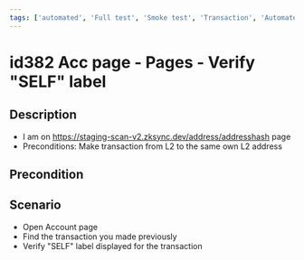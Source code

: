 ```yaml
---
tags: ['automated', 'Full test', 'Smoke test', 'Transaction', 'Automated']
---
```


# id382 Acc page - Pages - Verify "SELF" label

## Description
  - I am on https://staging-scan-v2.zksync.dev/address/addresshash page
  - Preconditions: Make transaction from L2 to the same own L2 address

## Precondition


## Scenario
- Open Account page
- Find the transaction you made previously
- Verify "SELF" label displayed for the transaction
